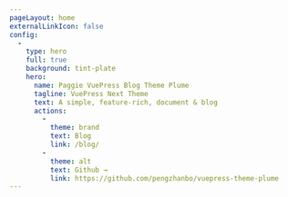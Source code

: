 ```yaml
---
pageLayout: home
externalLinkIcon: false
config:
  -
    type: hero
    full: true
    background: tint-plate
    hero:
      name: Paggie VuePress Blog Theme Plume
      tagline: VuePress Next Theme
      text: A simple, feature-rich, document & blog
      actions:
        -
          theme: brand
          text: Blog
          link: /blog/
        -
          theme: alt
          text: Github →
          link: https://github.com/pengzhanbo/vuepress-theme-plume
---
```


